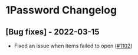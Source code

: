# 1Password Changelog

## [Bug fixes] - 2022-03-15

- Fixed an issue when items failed to open ([#1102](https://github.com/raycast/extensions/issues/1102))
